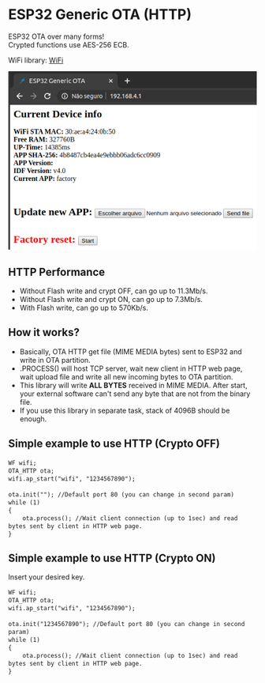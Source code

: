 # ESP32 Generic OTA (HTTP)
ESP32 OTA over many forms!\
Crypted functions use AES-256 ECB.

WiFi library: [WiFi](https://github.com/urbanze/esp32-wifi)

![image](/docs/http_page.png)

## HTTP Performance
* Without Flash write and crypt OFF, can go up to 11.3Mb/s.
* Without Flash write and crypt ON, can go up to 7.3Mb/s.
* With Flash write, can go up to 570Kb/s.

## How it works?
* Basically, OTA HTTP get file (MIME MEDIA bytes) sent to ESP32 and write in OTA partition.
* .PROCESS() will host TCP server, wait new client in HTTP web page, wait upload file and write all new incoming bytes to OTA partition.
* This library will write **ALL BYTES** received in MIME MEDIA. After start, your external software can't send any byte that are not from the binary file.
* If you use this library in separate task, stack of 4096B should be enough.

## Simple example to use HTTP (Crypto OFF)
```
WF wifi;
OTA_HTTP ota;
wifi.ap_start("wifi", "1234567890");

ota.init(""); //Default port 80 (you can change in second param)
while (1)
{
	ota.process(); //Wait client connection (up to 1sec) and read bytes sent by client in HTTP web page.
}
```

## Simple example to use HTTP (Crypto ON)
Insert your desired key.
```
WF wifi;
OTA_HTTP ota;
wifi.ap_start("wifi", "1234567890");

ota.init("1234567890"); //Default port 80 (you can change in second param)
while (1)
{
	ota.process(); //Wait client connection (up to 1sec) and read bytes sent by client in HTTP web page.
}
```
